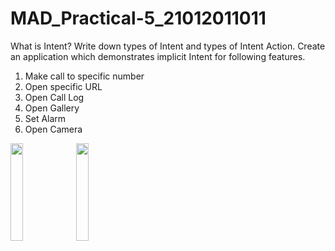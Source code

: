 # MAD_Practical-5_21012011011
What is Intent? Write down types of Intent and types of Intent Action. Create an application which demonstrates implicit Intent for following features. 
1. Make call to specific number
2. Open specific URL
3. Open Call Log
4. Open Gallery
5. Set Alarm
6. Open Camera

<img src="https://github.com/Diya-Chauhan/MAD_Practical-5_21012011011/assets/98373841/1c4395cb-f94c-496b-b1ee-f1933f837238" width=20% height=20%>
<img src="https://github.com/Diya-Chauhan/MAD_Practical-5_21012011011/assets/98373841/be22b51c-b030-42b8-8eb6-421d11caa733" width=20% height=20%>
   
